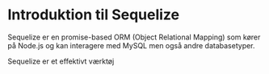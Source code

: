 # Introduktion til Sequelize
Sequelize er en promise-based ORM (Object Relational Mapping) som kører på Node.js og kan interagere med MySQL men også andre databasetyper.

Sequelize er et effektivt værktøj 
